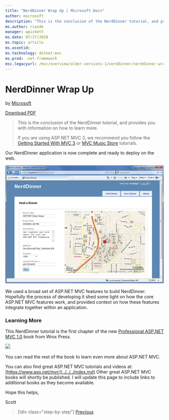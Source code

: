 ```yaml
---
title: "NerdDinner Wrap Up | Microsoft Docs"
author: microsoft
description: "This is the conclusion of the NerdDinner tutorial, and provides you with information on how to learn more."
ms.author: riande
manager: wpickett
ms.date: 07/27/2010
ms.topic: article
ms.assetid: 
ms.technology: dotnet-mvc
ms.prod: .net-framework
msc.legacyurl: /mvc/overview/older-versions-1/nerddinner/nerddinner-wrap-up
---
```

NerdDinner Wrap Up
====================
by [Microsoft](https://github.com/microsoft)

[Download PDF](http://aspnetmvcbook.s3.amazonaws.com/aspnetmvc-nerdinner_v1.pdf)

> This is the conclusion of the NerdDinner tutorial, and provides you with information on how to learn more.
> 
> If you are using ASP.NET MVC 3, we recommend you follow the [Getting Started With MVC 3](../../older-versions/getting-started-with-aspnet-mvc3/cs/intro-to-aspnet-mvc-3.md) or [MVC Music Store](../../older-versions/mvc-music-store/mvc-music-store-part-1.md) tutorials.


Our NerdDinner application is now complete and ready to deploy on the web.

![](nerddinner-wrap-up/_static/image1.png)

We used a broad set of ASP.NET MVC features to build NerdDinner. Hopefully the process of developing it shed some light on how the core ASP.NET MVC features work, and provided context on how these features integrate together within an application.

### Learning More

This NerdDinner tutorial is the first chapter of the new [Professional ASP.NET MVC 1.0](https://www.amazon.com/gp/product/0470384611?ie=UTF8&amp;tag=scoblo04-20&amp;linkCode=xm2&amp;camp=1789&amp;creativeASIN=0470384611) book from Wrox Press.

[![](https://mscblogs.blob.core.windows.net/media/scottgu/Media/bookcover1_6CAECF94.png)](https://www.amazon.com/gp/product/0470384611?ie=UTF8&amp;tag=scoblo04-20&amp;linkCode=xm2&amp;camp=1789&amp;creativeASIN=0470384611)

You can read the rest of the book to learn even more about ASP.NET MVC.

You can also find great ASP.NET MVC tutorials and videos at: [https://www.asp.net/mvc](../../../index.md) Other great ASP.NET MVC books will shortly be published. I will update this page to include links to additional books as they become available.

Hope this helps,

Scott

>[!div class="step-by-step"] [Previous](enable-automated-unit-testing.md)